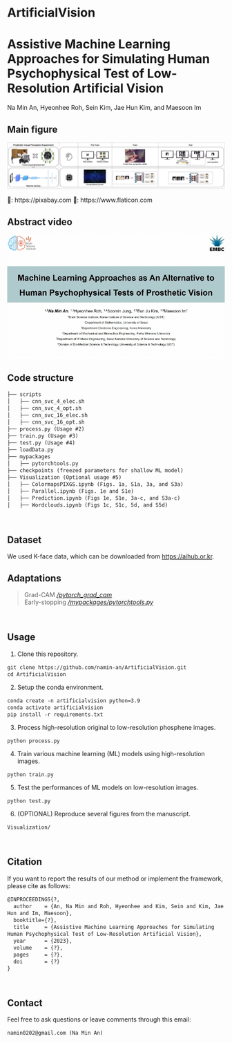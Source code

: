 # ArtificialVision


# Assistive Machine Learning Approaches for Simulating Human Psychophysical Test of Low-Resolution Artificial Vision
Na Min An, Hyeonhee Roh, Sein Kim, Jae Hun Kim, and Maesoon Im
<br />


## Main figure
<p align="center" width="100%"><img src="https://github.com/namin-an/ArtificialVision/blob/main/images/Fig1.png"></img></p>   
🌃: https://pixabay.com
🌁: https://www.flaticon.com
<br />


## Abstract video
[![IMAGE ALT TEXT](https://github.com/namin-an/ArtificialVision/blob/main/images/cover.png)](https://www.youtube.com/watch?v=kHdlyUNurds)
<br />


## Code structure
```
├── scripts
│   ├── cnn_svc_4_elec.sh
│   ├── cnn_svc_4_opt.sh
│   ├── cnn_svc_16_elec.sh
│   ├── cnn_svc_16_opt.sh
├── process.py (Usage #2)
├── train.py (Usage #3) 
├── test.py (Usage #4) 
├── loadData.py  
├── mypackages
│   ├── pytorchtools.py
├── checkpoints (freezed parameters for shallow ML model) 
├── Visualization (Optional usage #5)
│   ├── ColormapsPIXGS.ipynb (Figs. 1a, S1a, 3a, and S3a)
│   ├── Parallel.ipynb (Figs. 1e and S1e) 
│   ├── Prediction.ipynb (Figs 1e, S1e, 3a-c, and S3a-c)  
│   ├── Wordclouds.ipynb (Figs 1c, S1c, 5d, and S5d)
```
<br />


## Dataset
We used K-face data, which can be downloaded from https://aihub.or.kr.
<br />


## Adaptations
> Grad-CAM [*/pytorch_grad_cam*](https://github.com/jacobgil/pytorch-grad-cam)   
> Early-stopping [*/mypackages/pytorchtools.py*](https://github.com/Bjarten/early-stopping-pytorch)
<br />


## Usage
1. Clone this repository.
```
git clone https://github.com/namin-an/ArtificialVision.git   
cd ArtificialVision   
```

2. Setup the conda environment.
```
conda create -n artificialvision python=3.9   
conda activate artificialvision   
pip install -r requirements.txt   
```

3. Process high-resolution original to low-resolution phosphene images.
```
python process.py
```

4. Train various machine learning (ML) models using high-resolution images.
```
python train.py
```

5. Test the performances of ML models on low-resolution images.
```
python test.py
```

6. (OPTIONAL) Reproduce several figures from the manuscript.
```
Visualization/
```
<br />


## Citation
If you want to report the results of our method or implement the framework, please cite as follows:   
```
@INPROCEEDINGS{?,
  author    = {An, Na Min and Roh, Hyeonhee and Kim, Sein and Kim, Jae Hun and Im, Maesoon},
  booktitle={?}, 
  title     = {Assistive Machine Learning Approaches for Simulating Human Psychophysical Test of Low-Resolution Artificial Vision},
  year      = {2023},
  volume    = {?},
  pages     = {?},
  doi       = {?}
}
```
<br />


## Contact
Feel free to ask questions or leave comments through this email:
```
namin0202@gmail.com (Na Min An)
```